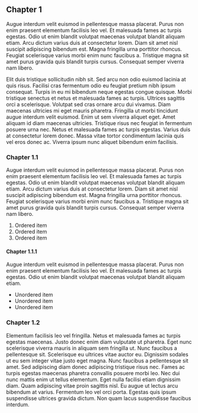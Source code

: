 ## Chapter 1

Augue interdum velit euismod in pellentesque massa placerat. Purus non enim praesent elementum facilisis leo vel. Et malesuada fames ac turpis egestas. Odio ut enim blandit volutpat maecenas volutpat blandit aliquam etiam. Arcu dictum varius duis at consectetur lorem. Diam sit amet nisl suscipit adipiscing bibendum est. Magna fringilla urna porttitor rhoncus. Feugiat scelerisque varius morbi enim nunc faucibus a. Tristique magna sit amet purus gravida quis blandit turpis cursus. Consequat semper viverra nam libero.

Elit duis tristique sollicitudin nibh sit. Sed arcu non odio euismod lacinia at quis risus. Facilisi cras fermentum odio eu feugiat pretium nibh ipsum consequat. Turpis in eu mi bibendum neque egestas congue quisque. Morbi tristique senectus et netus et malesuada fames ac turpis. Ultrices sagittis orci a scelerisque. Volutpat sed cras ornare arcu dui vivamus. Diam maecenas ultricies mi eget mauris pharetra. Fringilla ut morbi tincidunt augue interdum velit euismod. Enim ut sem viverra aliquet eget. Amet aliquam id diam maecenas ultricies. Tristique risus nec feugiat in fermentum posuere urna nec. Netus et malesuada fames ac turpis egestas. Varius duis at consectetur lorem donec. Massa vitae tortor condimentum lacinia quis vel eros donec ac. Viverra ipsum nunc aliquet bibendum enim facilisis.

### Chapter 1.1

Augue interdum velit euismod in pellentesque massa placerat. Purus non enim praesent elementum facilisis leo vel. Et malesuada fames ac turpis egestas. Odio ut enim blandit volutpat maecenas volutpat blandit aliquam etiam. Arcu dictum varius duis at consectetur lorem. Diam sit amet nisl suscipit adipiscing bibendum est. Magna fringilla urna porttitor rhoncus. Feugiat scelerisque varius morbi enim nunc faucibus a. Tristique magna sit amet purus gravida quis blandit turpis cursus. Consequat semper viverra nam libero.

1. Ordered item
2. Ordered item
3. Ordered item

#### Chapter 1.1.1

Augue interdum velit euismod in pellentesque massa placerat. Purus non enim praesent elementum facilisis leo vel. Et malesuada fames ac turpis egestas. Odio ut enim blandit volutpat maecenas volutpat blandit aliquam etiam.

- Unordered item
- Unordered item
- Unordered item

### Chapter 1.2

Elementum facilisis leo vel fringilla. Netus et malesuada fames ac turpis egestas maecenas. Justo donec enim diam vulputate ut pharetra. Eget nunc scelerisque viverra mauris in aliquam sem fringilla ut. Nunc faucibus a pellentesque sit. Scelerisque eu ultrices vitae auctor eu. Dignissim sodales ut eu sem integer vitae justo eget magna. Nunc faucibus a pellentesque sit amet. Sed adipiscing diam donec adipiscing tristique risus nec. Fames ac turpis egestas maecenas pharetra convallis posuere morbi leo. Nec dui nunc mattis enim ut tellus elementum. Eget nulla facilisi etiam dignissim diam. Quam adipiscing vitae proin sagittis nisl. Eu augue ut lectus arcu bibendum at varius. Fermentum leo vel orci porta. Egestas quis ipsum suspendisse ultrices gravida dictum. Non quam lacus suspendisse faucibus interdum.
